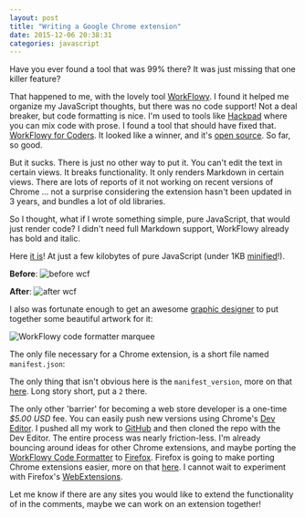 ```yaml
---
layout: post
title: "Writing a Google Chrome extension"
date: 2015-12-06 20:38:31
categories: javascript
---
```


Have you ever found a tool that was 99% there? It was just missing that one killer feature?

That happened to me, with the lovely tool [WorkFlowy](https://workflowy.com/). I found it helped me organize my JavaScript thoughts, but there was no code support! Not a deal breaker, but code formatting is nice. I'm used to tools like [Hackpad](https://hackpad.com) where you can mix code with prose. I found a tool that should have fixed that. [WorkFlowy for Coders](https://chrome.google.com/webstore/detail/workflowy-for-coders/hogpngcijkfmbfijfkaapeejhijipddp?hl=en-GB). It looked like a winner, and it's [open source](https://github.com/medovob/workflowy-for-coders). So far, so good.

But it sucks. There is just no other way to put it. You can't edit the text in certain views. It breaks functionality. It only renders Markdown in certain views. There are lots of reports of it not working on recent versions of Chrome ... not a surprise considering the extension hasn't been updated in 3 years, and bundles a lot of old libraries.

So I thought, what if I wrote something simple, pure JavaScript, that would just render code? I didn't need full Markdown support, WorkFlowy already has bold and italic.

Here [it is](https://github.com/ryanpcmcquen/workflowyCodeFormatter)! At just a few kilobytes of pure JavaScript (under 1KB [minified](https://github.com/ryanpcmcquen/workflowyCodeFormatter/blob/master/workflowyCodeFormatter.min.js)!).

**Before**:
![before wcf](https://raw.githubusercontent.com/ryanpcmcquen/workflowyCodeFormatter/master/before_WCF__1.jpg)

**After**:
![after wcf](https://raw.githubusercontent.com/ryanpcmcquen/workflowyCodeFormatter/master/after_WCF__1.jpg)

I also was fortunate enough to get an awesome [graphic designer](http://www.corriblair.com/) to put together some beautiful artwork for it:

![WorkFlowy code formatter marquee](https://raw.githubusercontent.com/ryanpcmcquen/workflowyCodeFormatter/master/wcf_marquee.png)

The only file necessary for a Chrome extension, is a short file named `manifest.json`:

<script src="https://gist-it.appspot.com/https://github.com/ryanpcmcquen/workflowyCodeFormatter/blob/master/manifest.json"></script>

The only thing that isn't obvious here is the `manifest_version`, more on that [here](https://developer.chrome.com/extensions/manifestVersion). Long story short, put a `2` there.

The only other 'barrier' for becoming a web store developer is a one-time *$5.00 USD* fee. You can easily push new versions using Chrome's [Dev Editor](https://chrome.google.com/webstore/detail/chrome-dev-editor-develop/pnoffddplpippgcfjdhbmhkofpnaalpg?hl=en). I pushed all my work to [GitHub](https://github.com/) and then cloned the repo with the Dev Editor. The entire process was nearly friction-less. I'm already bouncing around ideas for other Chrome extensions, and maybe porting the [WorkFlowy Code Formatter](https://github.com/ryanpcmcquen/workflowyCodeFormatter) to [Firefox](https://www.mozilla.org/en-US/firefox/desktop/). Firefox is going to make porting Chrome extensions easier, more on that [here](https://hacks.mozilla.org/2015/10/porting-chrome-extensions-to-firefox-with-webextensions/). I cannot wait to experiment with Firefox's [WebExtensions](https://wiki.mozilla.org/WebExtensions).

Let me know if there are any sites you would like to extend the functionality of in the comments, maybe we can work on an extension together!
